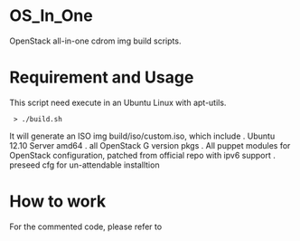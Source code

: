 OS_In_One
=========

OpenStack all-in-one cdrom img build scripts.

# Requirement and Usage
This script need execute in an Ubuntu Linux with apt-utils.

     > ./build.sh

It will generate an ISO img build/iso/custom.iso, which include
 . Ubuntu 12.10 Server amd64
 . all OpenStack G version pkgs
 . All puppet modules for OpenStack configuration, patched from official repo with ipv6 support
 . preseed cfg for un-attendable installtion

# How to work
For the commented code, please refer to


